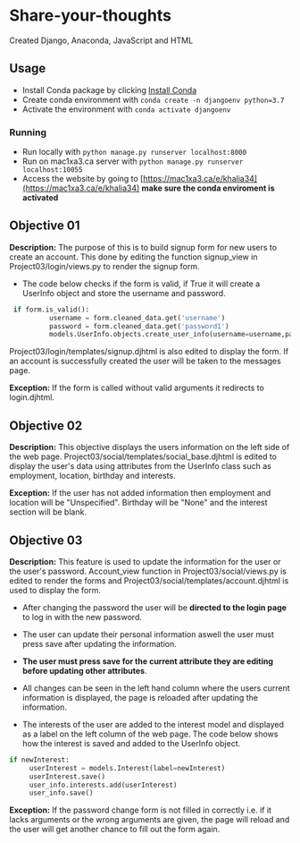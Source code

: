 # Share-your-thoughts
Created Django, Anaconda, JavaScript and HTML

## Usage
- Install Conda package by clicking [Install Conda](https://docs.anaconda.com/anaconda/install/)
- Create conda environment with ``` conda create -n djangoenv python=3.7 ``` 
- Activate the environment with  ```conda activate djangoenv```

### Running 
- Run locally with ```python manage.py runserver localhost:8000 ```
- Run on mac1xa3.ca server with ```python manage.py runserver localhost:10055```
- Access the website by going to [https://mac1xa3.ca/e/khalia34](https://mac1xa3.ca/e/khalia34) **make sure the conda enviroment is activated**

## Objective 01 
**Description:** The purpose of this is to build signup form for new users to create an account. This done by editing the function signup_view in Project03/login/views.py to render the signup form. 

- The code below checks if the form is valid, if True it will create a UserInfo object and store the username and password.
```Python
 if form.is_valid():
          username = form.cleaned_data.get('username')
          password = form.cleaned_data.get('password1')
          models.UserInfo.objects.create_user_info(username=username,password=password)
```
Project03/login/templates/signup.djhtml is also edited to display the form. If an account is successfully created the user will be taken to the messages page.

**Exception:** If the form is called without valid arguments it redirects to login.djhtml.

## Objective 02
**Description:** This objective displays the users information  on the left side of the web page.  Project03/social/templates/social_base.djhtml is edited to display the user's data using attributes from the UserInfo class such as employment, location, birthday and interests.

**Exception:** If the user has not added information then employment and location will be "Unspecified". Birthday will be "None" and the interest section will be blank.

## Objective 03
**Description:** This feature is used to update the information for the user or the user's password. Account_view function in Project03/social/views.py is edited to render the forms and Project03/social/templates/account.djhtml is used to display the form.

- After changing the password the user will be **directed to the login page** to log in with the new password. 

- The user can update their personal information aswell the user must press save after updating the information.

- **The user must press save for the current attribute they are editing before updating other attributes**. 

- All changes can be seen in the left hand column where the users current information is displayed, the page is reloaded after updating the information. 

- The interests of the user are added to the interest model and displayed as a label on the left column of the web page. The code below shows how the interest is saved and added to the UserInfo object.

```Python
if newInterest:
     userInterest = models.Interest(label=newInterest)
     userInterest.save()
     user_info.interests.add(userInterest)               
     user_info.save()
```
**Exception:** If the password change form is not filled in correctly i.e. if it lacks arguments or the wrong arguments are given, the page will reload and the user will get another chance to fill out the form again. 
